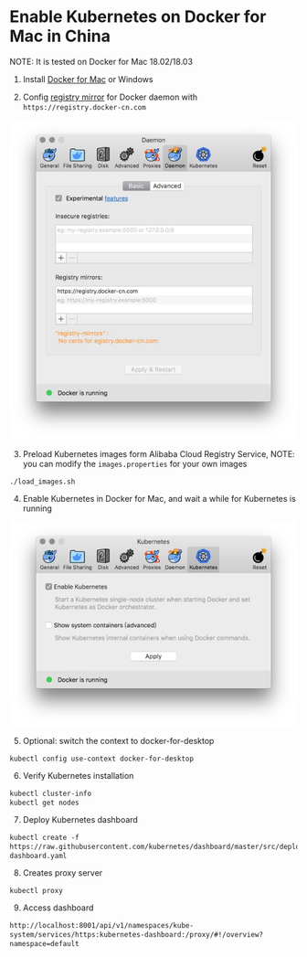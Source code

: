 # Enable Kubernetes on Docker for Mac in China

NOTE: It is tested on Docker for Mac 18.02/18.03

1. Install [Docker for Mac](https://docs.docker.com/docker-for-mac/install/) or Windows

2. Config [registry mirror](https://www.docker-cn.com/registry-mirror) for Docker daemon with ```https://registry.docker-cn.com```

![mirror](./image/mirror.jpg)


3. Preload Kubernetes images form Alibaba Cloud Registry Service, NOTE: you can modify the ```images.properties``` for your own images

```
./load_images.sh
```

4. Enable Kubernetes in Docker for Mac, and wait a while for Kubernetes is running

![k8s](./image/k8s.jpg)

5. Optional: switch the context to docker-for-desktop

```
kubectl config use-context docker-for-desktop
```

6. Verify Kubernetes installation

```
kubectl cluster-info
kubectl get nodes
```

7. Deploy Kubernetes dashboard

```
kubectl create -f https://raw.githubusercontent.com/kubernetes/dashboard/master/src/deploy/recommended/kubernetes-dashboard.yaml
```

8. Creates proxy server

```
kubectl proxy
```

9. Access dashboard

```
http://localhost:8001/api/v1/namespaces/kube-system/services/https:kubernetes-dashboard:/proxy/#!/overview?namespace=default
```

